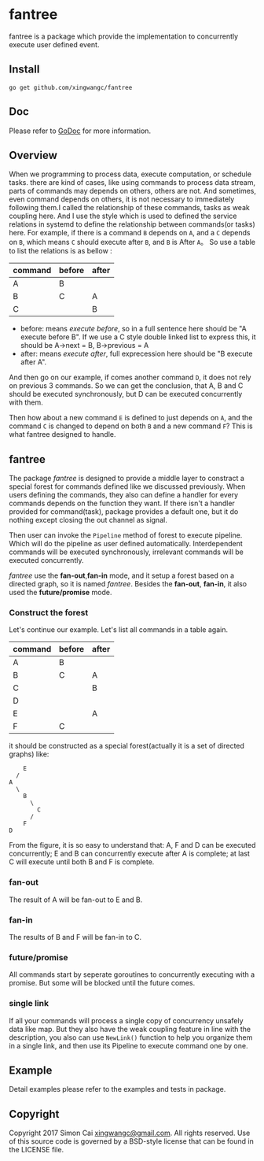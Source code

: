 # fantree
fantree is a package which provide the implementation to concurrently execute user defined event.

## Install

	go get github.com/xingwangc/fantree

## Doc

Please refer to [GoDoc](https://godoc.org/github.com/xingwangc/fantree) for more information.

## Overview

When we programming to process data, execute computation, or schedule tasks. there are kind of cases, like using commands to process data stream, parts of commands may depends on others, others are not. And sometimes, even command depends on others, it is not necessary to immediately following them.I called the relationship of these commands, tasks as weak coupling here. And I use the style which is used to defined the service relations in systemd to define the relationship between commands(or tasks) here. For example, if there is a command `B` depends on `A`, and a `C` depends on `B`, which means `C` should execute after `B`, and `B` is After `A`。 So use a table to list the relations is as bellow :

| command | before | after |
|---------|--------|-------|
| A       | B      |       |
| B       | C      | A     |
| C       |        | B     |

* before: means *execute before*, so in a full sentence here should be "A execute before B". If we use a C style double linked list to express this, it should be A->next = B, B->previous = A
* after: means *execute after*, full exprecession here should be "B execute after A".

And then go on our example, if comes another command `D`, it does not rely on previous 3 commands. So we can get the conclusion, that A, B and C should be executed synchronously, but D can be executed concurrently with them.

Then how about a new command `E` is defined to just depends on `A`, and the command `C` is changed to depend on both `B` and a new command `F`? This is what fantree designed to handle.

## fantree

The package *fantree* is designed to provide a middle layer to constract a special forest for commands defined like we discussed previously. When users defining the commands, they also can define a handler for every commands depends on the function they want. If there isn't a handler provided for command(task), package provides a default one, but it do nothing except closing the out channel as signal.

Then user can invoke the `Pipeline` method of forest to execute pipeline. Which will do the pipeline as user defined automatically. Interdependent commands will be executed synchronously, irrelevant commands will be executed concurrently.

*fantree* use the **fan-out**,**fan-in** mode, and it setup a forest based on a directed graph, so it is named *fantree*. Besides the **fan-out**, **fan-in**, it also used the **future/promise** mode.

### Construct the forest

Let's continue our example. Let's list all commands in a table again.

| command | before | after |
|---------|--------|-------|
| A       | B      |       |
| B       | C      | A     |
| C       |        | B     |
| D       |        |       |
| E       |        | A     |
| F       | C      |       |

it should be constructed as a special forest(actually it is a set of directed graphs) like:

	    E
	  /
	A
	  \
	    B
	      \
	        C
	      /
	    F
	D

From the figure, it is so easy to understand that: A, F and D can be executed concurrently; E and B can concurrently execute after A is complete; at last C will execute until both B and F is complete.

### fan-out

The result of A will be fan-out to E and B.

### fan-in

The results of B and F will be fan-in to C.

### future/promise

All commands start by seperate goroutines to concurrently executing with a promise. But some will be blocked until the future comes.

### single link

If all your commands will process a single copy of concurrency unsafely data like map. But they also have the weak coupling feature in line with the description, you also can use `NewLink()` function to help you organize them in a single link, and then use its Pipeline to execute command one by one.

## Example

Detail examples please refer to the examples and tests in package.

## Copyright

Copyright 2017 Simon Cai <xingwangc@gmail.com>. All rights reserved.
 Use of this source code is governed by a BSD-style license that can be found in the LICENSE file.
